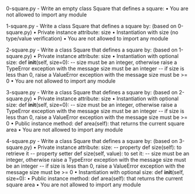 0-square.py - Write an empty class Square that defines a square:
    • You are not allowed to import any module

1-square.py - Write a class Square that defines a square by: (based on 0-square.py)
    • Private instance attribute: size
    • Instantiation with size (no type/value verification)
    • You are not allowed to import any module

2-square.py - Write a class Square that defines a square by: (based on 1-square.py)
    • Private instance attribute: size
    • Instantiation with optional size: def __init__(self, size=0):
    -- size must be an integer, otherwise raise a TypeError exception with the message size must be an integer
    -- if size is less than 0, raise a ValueError exception with the message size must be >= 0
    • You are not allowed to import any module

3-square.py - Write a class Square that defines a square by: (based on 2-square.py)
    • Private instance attribute: size
    • Instantiation with optional size: def __init__(self, size=0):
    -- size must be an integer, otherwise raise a TypeError exception with the message size must be an integer
    -- if size is less than 0, raise a ValueError exception with the message size must be >= 0
    • Public instance method: def area(self): that returns the current square area
    • You are not allowed to import any module

4-square.py - Write a class Square that defines a square by: (based on 3-square.py)
    • Private instance attribute: size:
    -- property def size(self): to retrieve it
    -- property setter def size(self, value): to set it:
        -- size must be an integer, otherwise raise a TypeError exception with the message size must be an integer
        -- if size is less than 0, raise a ValueError exception with the message size must be >= 0
    • Instantiation with optional size: def __init__(self, size=0):
    • Public instance method: def area(self): that returns the current square area
    • You are not allowed to import any module

